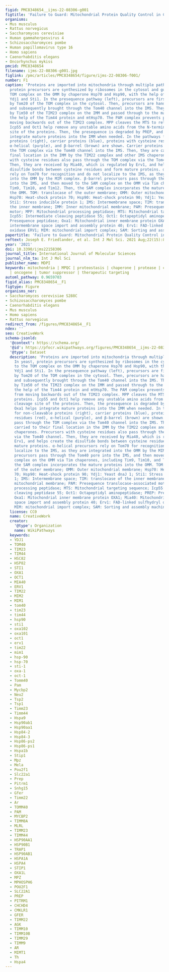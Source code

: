 ```yaml
---
figid: PMC8348654__ijms-22-08306-g001
figtitle: 'Failure to Guard: Mitochondrial Protein Quality Control in Cancer'
organisms:
- Mus musculus
- Rattus norvegicus
- Saccharomyces cerevisiae
- Human gammaherpesvirus 4
- Schizosaccharomyces pombe
- Human papillomavirus type 16
- Homo sapiens
- Caenorhabditis elegans
- Oncorhynchus mykiss
pmcid: PMC8348654
filename: ijms-22-08306-g001.jpg
figlink: /pmc/articles/PMC8348654/figure/ijms-22-08306-f001/
number: F1
caption: 'Proteins are imported into mitochondria through multiple pathways. In yeast,
  protein precursors are synthesized by ribosomes in the cytosol and guided to the
  TOM complex on the OMM by chaperone Hsp70 and Hsp90, with the help of co-chaperones
  Ydj1 and Sti1. In the presequence pathway (left), precursors are first recognized
  by Tom20 of the TOM complex in the cytosol. Then, precursors are handed to Tom22
  and subsequently brought through the Tom40 channel into the IMS. They are received
  by Tim50 of the TIM23 complex on the IMM and passed through to the matrix, with
  the help of the Tim44 protein and mtHsp70. The PAM complex prevents precursors from
  moving backwards out of the TIM23 complex. MPP cleaves the MTS to release proteins.
  Icp55 and Oct1 help remove any unstable amino acids from the N-terminal cleavage
  site of the proteins. Then, the presequence is degraded by PREP, and Oxa1 helps
  integrate mature proteins into the IMM when needed. In the pathways for non-cleavable
  proteins (right), carrier proteins (blue), proteins with cysteine residues (red),
  α-helical (purple), and β-barrel (brown) are shown. Carrier proteins pass through
  the TOM complex via the Tom40 channel into the IMS. Then, they are carried to their
  final location in the IMM by the TIM22 complex and other IMS chaperones. Precursors
  with cysteine residues also pass through the TOM complex via the Tom40 channel.
  Then, they are received by Mia40, which is regulated by Erv1, and helps create the
  disulfide bonds between cysteine residues and form mature proteins. α-helical precursors
  rely on Tom70 for recognition and do not localize to the IMS, as they are integrated
  into the OMM by the MIM complex. β-barrel precursors pass through the Tom40 pore
  into the IMS, and then moved to the SAM complex on the OMM via Tim chaperones, including
  Tim9, Tim10, and Tim12. Then, the SAM complex incorporates the mature proteins into
  the OMM. TOM: translocase of the outer membrane; OMM: Outer mitochondrial membrane;
  Hsp70: Heat-shock protein 70; Hsp90: Heat-shock protein 90; Ydj1: Yeast dnaJ 1;
  Sti1: Stress inducible protein 1; IMS: Intermembrane space; TIM: translocase of
  the inner membrane; IMM: Inner mitochondrial membrane; PAM: Presequence translocase-associated
  motor; MPP: Mitochondrial processing peptidase; MTS: Mitochondrial targeting sequence;
  Icp55: Intermediate cleaving peptidase 55; Oct1: Octapeptidyl aminopeptidase; PREP:
  Presequence peptidase; Oxa1: Mitochondrial inner membrane protein OXA1; Mia40: Mitochondrial
  intermembrane space import and assembly protein 40; Erv1: FAD-linked sulfhydryl
  oxidase ERV1; MIM: mitochondrial import complex; SAM: Sorting and assembly machinery.'
papertitle: 'Failure to Guard: Mitochondrial Protein Quality Control in Cancer.'
reftext: Joseph E. Friedlander, et al. Int J Mol Sci. 2021 Aug;22(15):8306.
year: '2021'
doi: 10.3390/ijms22158306
journal_title: International Journal of Molecular Sciences
journal_nlm_ta: Int J Mol Sci
publisher_name: MDPI
keywords: mitochondria | MPQC | proteostasis | chaperone | protease | cancer | tumorigenesis
  | oncogene | tumor suppressor | therapeutic targeting
automl_pathway: 0.9659703
figid_alias: PMC8348654__F1
figtype: Figure
organisms_ner:
- Saccharomyces cerevisiae S288C
- Schizosaccharomyces pombe
- Caenorhabditis elegans
- Mus musculus
- Homo sapiens
- Rattus norvegicus
redirect_from: /figures/PMC8348654__F1
ndex: ''
seo: CreativeWork
schema-jsonld:
  '@context': https://schema.org/
  '@id': https://pfocr.wikipathways.org/figures/PMC8348654__ijms-22-08306-g001.html
  '@type': Dataset
  description: 'Proteins are imported into mitochondria through multiple pathways.
    In yeast, protein precursors are synthesized by ribosomes in the cytosol and guided
    to the TOM complex on the OMM by chaperone Hsp70 and Hsp90, with the help of co-chaperones
    Ydj1 and Sti1. In the presequence pathway (left), precursors are first recognized
    by Tom20 of the TOM complex in the cytosol. Then, precursors are handed to Tom22
    and subsequently brought through the Tom40 channel into the IMS. They are received
    by Tim50 of the TIM23 complex on the IMM and passed through to the matrix, with
    the help of the Tim44 protein and mtHsp70. The PAM complex prevents precursors
    from moving backwards out of the TIM23 complex. MPP cleaves the MTS to release
    proteins. Icp55 and Oct1 help remove any unstable amino acids from the N-terminal
    cleavage site of the proteins. Then, the presequence is degraded by PREP, and
    Oxa1 helps integrate mature proteins into the IMM when needed. In the pathways
    for non-cleavable proteins (right), carrier proteins (blue), proteins with cysteine
    residues (red), α-helical (purple), and β-barrel (brown) are shown. Carrier proteins
    pass through the TOM complex via the Tom40 channel into the IMS. Then, they are
    carried to their final location in the IMM by the TIM22 complex and other IMS
    chaperones. Precursors with cysteine residues also pass through the TOM complex
    via the Tom40 channel. Then, they are received by Mia40, which is regulated by
    Erv1, and helps create the disulfide bonds between cysteine residues and form
    mature proteins. α-helical precursors rely on Tom70 for recognition and do not
    localize to the IMS, as they are integrated into the OMM by the MIM complex. β-barrel
    precursors pass through the Tom40 pore into the IMS, and then moved to the SAM
    complex on the OMM via Tim chaperones, including Tim9, Tim10, and Tim12. Then,
    the SAM complex incorporates the mature proteins into the OMM. TOM: translocase
    of the outer membrane; OMM: Outer mitochondrial membrane; Hsp70: Heat-shock protein
    70; Hsp90: Heat-shock protein 90; Ydj1: Yeast dnaJ 1; Sti1: Stress inducible protein
    1; IMS: Intermembrane space; TIM: translocase of the inner membrane; IMM: Inner
    mitochondrial membrane; PAM: Presequence translocase-associated motor; MPP: Mitochondrial
    processing peptidase; MTS: Mitochondrial targeting sequence; Icp55: Intermediate
    cleaving peptidase 55; Oct1: Octapeptidyl aminopeptidase; PREP: Presequence peptidase;
    Oxa1: Mitochondrial inner membrane protein OXA1; Mia40: Mitochondrial intermembrane
    space import and assembly protein 40; Erv1: FAD-linked sulfhydryl oxidase ERV1;
    MIM: mitochondrial import complex; SAM: Sorting and assembly machinery.'
  license: CC0
  name: CreativeWork
  creator:
    '@type': Organization
    name: WikiPathways
  keywords:
  - YDJ1
  - TOM40
  - TIM23
  - TIM44
  - HSC82
  - HSP82
  - STI1
  - OXA1
  - OCT1
  - MIA40
  - ERV1
  - TIM22
  - MIM2
  - MIM1
  - tom40
  - tim23
  - tim44
  - hsp90
  - sti1
  - oxa102
  - oxa101
  - oct1
  - erv1
  - tim22
  - mim1
  - hsp-90
  - hsp-70
  - sti-1
  - oxa-1
  - oct-1
  - Tomm40
  - Pam
  - Mycbp2
  - Neu2
  - Tsp2
  - Tsp1
  - Timm23
  - Timm44
  - Hspa9
  - Hsp90ab1
  - Hsp90aa1
  - Hsp84-2
  - Hsp84-3
  - Hsp86-ps2
  - Hsp86-ps1
  - Hspa1b
  - Stip1
  - Mpz
  - Mela
  - Pou2f1
  - Slc22a1
  - Prep
  - Pitrm1
  - Snhg15
  - Gfer
  - Timm22
  - Ar
  - TOMM40
  - PAM
  - MYCBP2
  - TIMM8A
  - MLRL
  - TIMM23
  - TIMM44
  - HSP90AA1
  - HSP90B1
  - TRAP1
  - HSP90AB1
  - HSPA1A
  - HSPA4
  - STIP1
  - OXA1L
  - MPZ
  - MPHOSPH6
  - POU2F1
  - SLC22A1
  - PREP
  - PITRM1
  - CHCHD4
  - CMKLR1
  - GFER
  - TIMM22
  - AGK
  - TIMM10
  - TIMM10B
  - TIMM29
  - TIMM9
  - AR
  - MIMT1
  - Th
  - Hspa4
---
```

